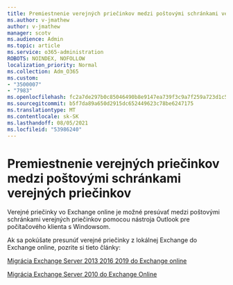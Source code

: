 ```yaml
---
title: Premiestnenie verejných priečinkov medzi poštovými schránkami verejných priečinkov
ms.author: v-jmathew
author: v-jmathew
manager: scotv
ms.audience: Admin
ms.topic: article
ms.service: o365-administration
ROBOTS: NOINDEX, NOFOLLOW
localization_priority: Normal
ms.collection: Adm_O365
ms.custom:
- "3500007"
- "7983"
ms.openlocfilehash: fc2a7de297b0c85046490b8e9147ea739f3c9a7f259a723d1c5ab95d57006fbb
ms.sourcegitcommit: b5f7da89a650d2915dc652449623c78be6247175
ms.translationtype: MT
ms.contentlocale: sk-SK
ms.lasthandoff: 08/05/2021
ms.locfileid: "53986240"
---
```

# <a name="move-public-folders-between-public-folder-mailboxes"></a>Premiestnenie verejných priečinkov medzi poštovými schránkami verejných priečinkov

Verejné priečinky vo Exchange online je možné presúvať medzi poštovými schránkami verejných priečinkov pomocou nástroja Outlook pre počítačového klienta s Windowsom.

Ak sa pokúšate presunúť verejné priečinky z lokálnej Exchange do Exchange online, pozrite si tieto články:

[Migrácia Exchange Server 2013 2016 2019 do Exchange online](https://aka.ms/ModernPFToEXO)

[Migrácia Exchange Server 2010 do Exchange Online](https://aka.ms/LegacyPFToEXO)
